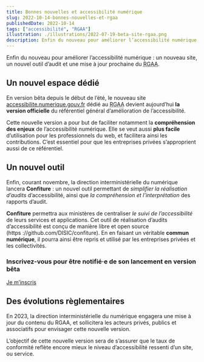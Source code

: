 ```yaml
---
title: Bonnes nouvelles et accessibilité numérique
slug: 2022-10-14-bonnes-nouvelles-et-rgaa
publishedDate: 2022-10-14
tags: ["accessibilité", "RGAA"]
illustration: ./illustrations/2022-07-19-beta-site-rgaa.png
description: Enfin du nouveau pour améliorer l’accessibilité numérique, un nouveau site, un nouvel outil et une mise à jour prochaine du RGAA
---
```


<p class="fr-text--lead">Enfin du nouveau pour améliorer l’accessibilité numérique : un nouveau site, un nouvel outil d’audit et une mise à jour prochaine du <abbr title="référentiel général d’amélioration de l’accessibilité">RGAA</abbr>.</p>

## Un nouvel espace dédié

En version bêta depuis le début de l’été, le nouveau site <a href="https://accessibilite.numerique.gouv.fr" target="_blank" title="accessibilite.numerique.gouv.fr - nouvelle fenêtre">accessibilite.numerique.gouv.fr</a> dédié au <abbr title="référentiel général d’amélioration de l’accessibilité">RGAA</abbr> devient aujourd’hui **la version officielle** du référentiel général d’amélioration de l’accessibilité.

Cette nouvelle version a pour but de faciliter notamment la **compréhension des enjeux** de l’accessibilité numérique. 
Elle se veut aussi **plus facile** d’utilisation pour les professionnels du web, et facilitera ainsi les contributions. 
C’est essentiel pour que les entreprises privées s’approprient aussi de ce référentiel. 


## Un nouvel outil

Enfin, courant novembre, la direction interministérielle du numérique lancera **Confiture** : un nouvel outil permettant de *simplifier la réalisation d’audits* d’accessibilité, ainsi que *la compréhension et l’interprétation* des rapports d’audit. 

**Confiture** permettra aux ministères de centraliser *le suivi de l’accessibilité* de leurs services et applications. Cet outil de réalisation d’audits d’accessibilité est conçu de manière libre et open source (https ://github.com/DISIC/confiture). 
En en faisant un véritable **commun numérique**, il pourra ainsi être repris et utilisé par les entreprises privées et les collectivités. 


<div class="fr-callout fr-mt-2w fr-mb-4w ">
    <h3 class="fr-callout__title">Inscrivez-vous pour être notifié·e de son lancement en version bêta</h3>
    <p class="fr-callout__text">
        <a href="/bientot/" class="fr-btn">Je m’inscris</a>
    </p>
    
</div>


## Des évolutions règlementaires

En 2023, la direction interministérielle du numérique engagera une mise à jour du contenu du RGAA, et sollicitera les acteurs privés, publics et associatifs pour envisager cette nouvelle version.

L’objectif de cette nouvelle version sera de s’assurer que le taux de conformité reflète encore mieux le niveau d’accessibilité ressenti d’un site, ou service. 

